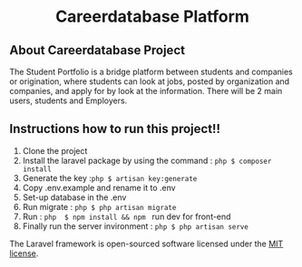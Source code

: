 # <div style="text-align: center;">Careerdatabase Platform</div>

## About Careerdatabase Project

The Student Portfolio is a bridge platform between students and companies or origination, where students can look at jobs, posted by organization and companies, and apply for by look at the information. There will be 2 main users, students and Employers. 

## Instructions how to run this project!!

1. Clone the project 
2. Install the laravel package by using the command : ```php $ composer install ```
3. Generate the key :```php $ artisan key:generate  ``` 
4. Copy .env.example and rename it to .env
5. Set-up database in the .env 
6. Run migrate : ```php $ php artisan migrate  ``` 
7. Run : ```php  $ npm install && npm ``` run dev for front-end 
8. Finally run the server invironment : ```php $ php artisan serve``` 

The Laravel framework is open-sourced software licensed under the [MIT license](https://opensource.org/licenses/MIT).

